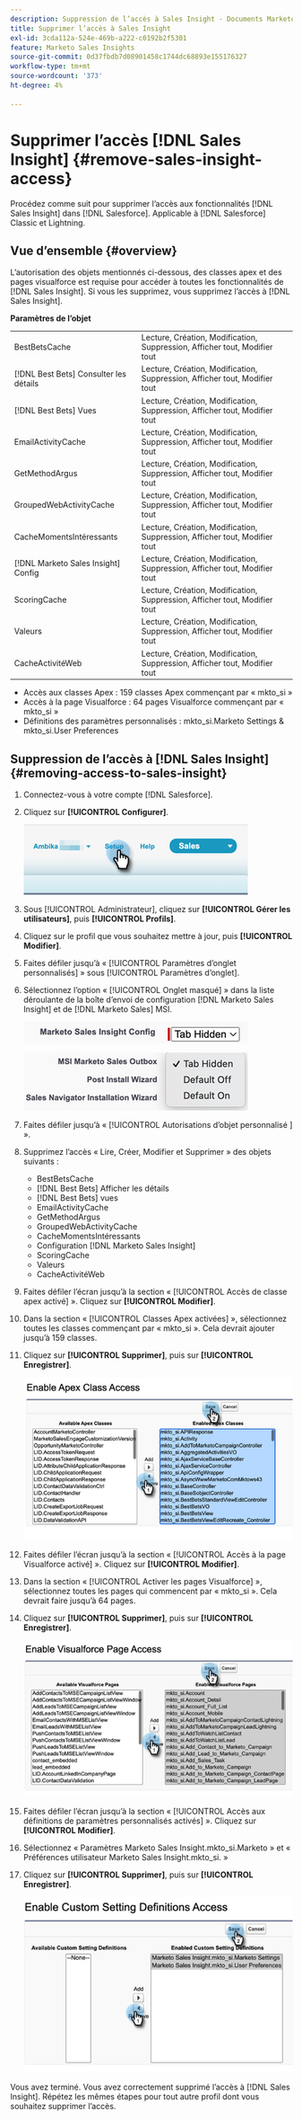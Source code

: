 ```yaml
---
description: Suppression de l’accès à Sales Insight - Documents Marketo - Documentation du produit
title: Supprimer l’accès à Sales Insight
exl-id: 3cda112a-524e-469b-a222-c0192b2f5301
feature: Marketo Sales Insights
source-git-commit: 0d37fbdb7d08901458c1744dc68893e155176327
workflow-type: tm+mt
source-wordcount: '373'
ht-degree: 4%

---
```


# Supprimer l’accès [!DNL Sales Insight] {#remove-sales-insight-access}

Procédez comme suit pour supprimer l’accès aux fonctionnalités [!DNL Sales Insight] dans [!DNL Salesforce]. Applicable à [!DNL Salesforce] Classic et Lightning.

## Vue d’ensemble {#overview}

L’autorisation des objets mentionnés ci-dessous, des classes apex et des pages visualforce est requise pour accéder à toutes les fonctionnalités de [!DNL Sales Insight]. Si vous les supprimez, vous supprimez l’accès à [!DNL Sales Insight].

**Paramètres de l’objet**

<table> 
 <tbody> 
 <tr> 
   <td>BestBetsCache</td> 
   <td>Lecture, Création, Modification, Suppression, Afficher tout, Modifier tout</td> 
  </tr> 
  <tr> 
   <td>[!DNL Best Bets] Consulter les détails</td> 
   <td>Lecture, Création, Modification, Suppression, Afficher tout, Modifier tout</td> 
  </tr> 
  <tr> 
   <td>[!DNL Best Bets] Vues</td> 
   <td>Lecture, Création, Modification, Suppression, Afficher tout, Modifier tout</td> 
  </tr> 
  <tr> 
   <td>EmailActivityCache</td> 
   <td>Lecture, Création, Modification, Suppression, Afficher tout, Modifier tout</td> 
  </tr> 
  <tr> 
   <td>GetMethodArgus</td> 
   <td>Lecture, Création, Modification, Suppression, Afficher tout, Modifier tout</td> 
  </tr> 
  <tr> 
   <td>GroupedWebActivityCache</td> 
   <td>Lecture, Création, Modification, Suppression, Afficher tout, Modifier tout</td> 
  </tr> 
  <tr> 
   <td>CacheMomentsIntéressants</td> 
   <td>Lecture, Création, Modification, Suppression, Afficher tout, Modifier tout</td> 
  </tr> 
  <tr> 
   <td>[!DNL Marketo Sales Insight] Config</td> 
   <td>Lecture, Création, Modification, Suppression, Afficher tout, Modifier tout</td> 
  </tr> 
  <tr> 
   <td>ScoringCache</td> 
   <td>Lecture, Création, Modification, Suppression, Afficher tout, Modifier tout</td> 
  </tr> 
  <tr> 
   <td>Valeurs</td> 
   <td>Lecture, Création, Modification, Suppression, Afficher tout, Modifier tout</td> 
  </tr> 
  <tr> 
   <td>CacheActivitéWeb</td> 
   <td>Lecture, Création, Modification, Suppression, Afficher tout, Modifier tout</td> 
  </tr> 
 </tbody> 
</table>

* Accès aux classes Apex : 159 classes Apex commençant par « mkto_si »
* Accès à la page Visualforce : 64 pages Visualforce commençant par « mkto_si »
* Définitions des paramètres personnalisés : mkto_si.Marketo Settings &amp; mkto_si.User Preferences

## Suppression de l’accès à [!DNL Sales Insight] {#removing-access-to-sales-insight}

1. Connectez-vous à votre compte [!DNL Salesforce].

1. Cliquez sur **[!UICONTROL Configurer]**.

   ![](assets/remove-sales-insight-access-1.png)

1. Sous [!UICONTROL Administrateur], cliquez sur **[!UICONTROL Gérer les utilisateurs]**, puis **[!UICONTROL Profils]**.

1. Cliquez sur le profil que vous souhaitez mettre à jour, puis **[!UICONTROL Modifier]**.

1. Faites défiler jusqu’à « [!UICONTROL Paramètres d’onglet personnalisés] » sous [!UICONTROL Paramètres d’onglet].

1. Sélectionnez l’option « [!UICONTROL Onglet masqué] » dans la liste déroulante de la boîte d’envoi de configuration [!DNL Marketo Sales Insight] et de [!DNL Marketo Sales] MSI.

   ![](assets/remove-sales-insight-access-2.png)

   ![](assets/remove-sales-insight-access-3.png)

1. Faites défiler jusqu’à « [!UICONTROL  Autorisations d’objet personnalisé ] ».

1. Supprimez l’accès « Lire, Créer, Modifier et Supprimer » des objets suivants :

   * BestBetsCache
   * [!DNL Best Bets] Afficher les détails
   * [!DNL Best Bets] vues
   * EmailActivityCache
   * GetMethodArgus
   * GroupedWebActivityCache
   * CacheMomentsIntéressants
   * Configuration [!DNL Marketo Sales Insight]
   * ScoringCache
   * Valeurs
   * CacheActivitéWeb

1. Faites défiler l’écran jusqu’à la section « [!UICONTROL Accès de classe apex activé] ». Cliquez sur **[!UICONTROL Modifier]**.

1. Dans la section « [!UICONTROL Classes Apex activées] », sélectionnez toutes les classes commençant par « mkto_si ». Cela devrait ajouter jusqu’à 159 classes.

1. Cliquez sur **[!UICONTROL Supprimer]**, puis sur **[!UICONTROL Enregistrer]**.

   ![](assets/remove-sales-insight-access-4.png)

1. Faites défiler l’écran jusqu’à la section « [!UICONTROL Accès à la page Visualforce activé] ». Cliquez sur **[!UICONTROL Modifier]**.

1. Dans la section « [!UICONTROL Activer les pages Visualforce] », sélectionnez toutes les pages qui commencent par « mkto_si ». Cela devrait faire jusqu’à 64 pages.

1. Cliquez sur **[!UICONTROL Supprimer]**, puis sur **[!UICONTROL Enregistrer]**.

   ![](assets/remove-sales-insight-access-5.png)

1. Faites défiler l’écran jusqu’à la section « [!UICONTROL Accès aux définitions de paramètres personnalisés activés] ». Cliquez sur **[!UICONTROL Modifier]**.

1. Sélectionnez « Paramètres Marketo Sales Insight.mkto_si.Marketo » et « Préférences utilisateur Marketo Sales Insight.mkto_si. »

1. Cliquez sur **[!UICONTROL Supprimer]**, puis sur **[!UICONTROL Enregistrer]**.

   ![](assets/remove-sales-insight-access-6.png)

Vous avez terminé. Vous avez correctement supprimé l’accès à [!DNL Sales Insight]. Répétez les mêmes étapes pour tout autre profil dont vous souhaitez supprimer l’accès.
